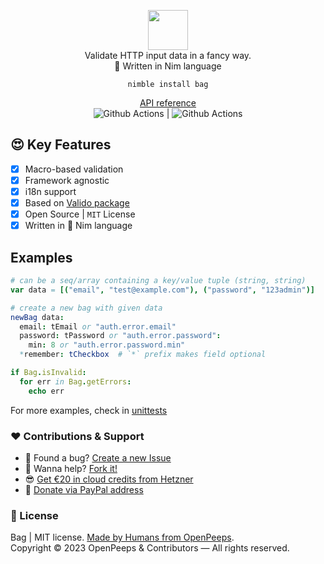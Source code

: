 <p align="center">
  <img src="https://github.com/openpeeps/bag/blob/main/.github/logo.png" width="64px"><br>
  Validate HTTP input data in a fancy way.<br>👑 Written in Nim language
</p>

<p align="center">
  <code>nimble install bag</code>
</p>

<p align="center">
  <a href="https://openpeeps.github.io/bag">API reference</a><br>
  <img src="https://github.com/openpeeps/bag/workflows/test/badge.svg" alt="Github Actions"> | <img src="https://github.com/openpeep/bag/workflows/docs/badge.svg" alt="Github Actions">
</p>

## 😍 Key Features
- [x] Macro-based validation
- [x] Framework agnostic
- [x] i18n support
- [x] Based on [Valido package](https://github.com/openpeeps/valido)
- [x] Open Source | `MIT` License
- [x] Written in 👑 Nim language

## Examples

```nim
# can be a seq/array containing a key/value tuple (string, string)
var data = [("email", "test@example.com"), ("password", "123admin")]

# create a new bag with given data
newBag data:
  email: tEmail or "auth.error.email"
  password: tPassword or "auth.error.password":
    min: 8 or "auth.error.password.min"
  *remember: tCheckbox  # `*` prefix makes field optional

if Bag.isInvalid:
  for err in Bag.getErrors:
    echo err
```

For more examples, check in [unittests](https://github.com/openpeeps/bag/blob/main/tests/test1.nim)

### ❤ Contributions & Support
- 🐛 Found a bug? [Create a new Issue](https://github.com/openpeeps/bag/issues)
- 👋 Wanna help? [Fork it!](https://github.com/openpeeps/bag/fork)
- 😎 [Get €20 in cloud credits from Hetzner](https://hetzner.cloud/?ref=Hm0mYGM9NxZ4)
- 🥰 [Donate via PayPal address](https://www.paypal.com/donate/?hosted_button_id=RJK3ZTDWPL55C)

### 🎩 License
Bag | MIT license. [Made by Humans from OpenPeeps](https://github.com/openpeeps).<br>
Copyright &copy; 2023 OpenPeeps & Contributors &mdash; All rights reserved.
